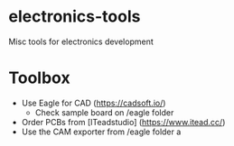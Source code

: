 # electronics-tools
Misc tools for electronics development

# Toolbox
* Use Eagle for CAD (https://cadsoft.io/)
  * Check sample board on /eagle folder
* Order PCBs from [ITeadstudio] (https://www.itead.cc/)
* Use the CAM exporter from /eagle folder
a
